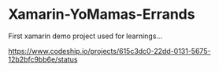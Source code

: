 Xamarin-YoMamas-Errands
=======================

First xamarin demo project used for learnings...
 
  
https://www.codeship.io/projects/615c3dc0-22dd-0131-5675-12b2bfc9bb6e/status

